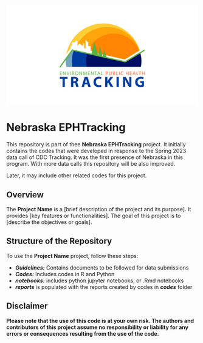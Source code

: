 ![Repository Logo](./images/logo.jpeg)

# Nebraska EPHTracking

This repository is part of thee **Nebraska EPHTracking** project. It initially contains the codes that were developed in response to the Spring 2023 data call of CDC Tracking. It was the first presence of Nebraska in this program. With more data calls this repository will be also improved.

Later, it may include other related codes for this project.

## Overview

The **Project Name** is a [brief description of the project and its purpose]. It provides [key features or functionalities]. The goal of this project is to [describe the objectives or goals].

## Structure of the Repository 

To use the **Project Name** project, follow these steps:

- ***Guidelines:*** Contains documents to be followed for data submissions
- ***Codes:*** Includes codes in R and Python
- ***notebooks:*** includes python jupyter notebooks, or .Rmd notebooks
- ***reports*** is populated with the reports created by codes in ***codes*** folder


## Disclaimer

**Please note that the use of this code is at your own risk. The authors and contributors of this project assume no responsibility or liability for any errors or consequences resulting from the use of the code.**
